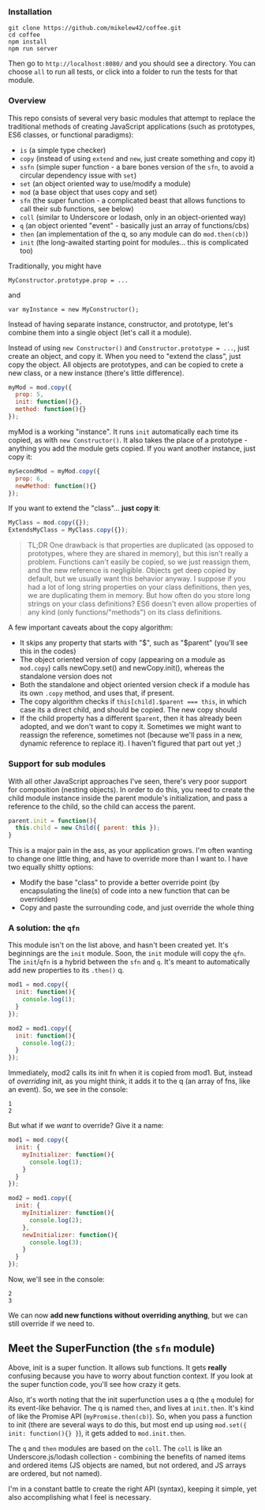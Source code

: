 ### Installation

```
git clone https://github.com/mikelew42/coffee.git
cd coffee
npm install
npm run server
```

Then go to `http://localhost:8080/` and you should see a directory.  You can choose `all` to run all tests, or click into a folder to run the tests for that module.

### Overview

This repo consists of several very basic modules that attempt to replace the traditional methods of creating JavaScript applications (such as prototypes, ES6 classes, or functional paradigms):

- `is` (a simple type checker)
- `copy` (instead of using `extend` and `new`, just create something and copy it)
- `ssfn` (simple super function - a bare bones version of the `sfn`, to avoid a circular dependency issue with `set`)
- `set` (an object oriented way to use/modify a module)
- `mod` (a base object that uses copy and set)
- `sfn` (the super function - a complicated beast that allows functions to call their sub functions, see below)
- `coll` (similar to Underscore or lodash, only in an object-oriented way)
- `q` (an object oriented "event" - basically just an array of functions/cbs)
- `then` (an implementation of the q, so any module can do `mod.then(cb)`)
- `init` (the long-awaited starting point for modules... this is complicated too)

Traditionally, you might have

```
MyConstructor.prototype.prop = ...
```

and

```
var myInstance = new MyConstructor();
```

Instead of having separate instance, constructor, and prototype, let's combine them into a single object (let's call it a module).

Instead of using `new Constructor()` and `Constructor.prototype = ...`, just create an object, and copy it.  When you need to "extend the class", just copy the object.  All objects are prototypes, and can be copied to crete a new class, or a new instance (there's little difference).

```javascript
myMod = mod.copy({
  prop: 5,
  init: function(){},
  method: function(){}
});
```

myMod is a working "instance".  It runs `init` automatically each time its copied, as with `new Constructor()`.  It also takes the place of a prototype - anything you add the module gets copied.  If you want another instance, just copy it:

```javascript
mySecondMod = myMod.copy({
  prop: 6,
  newMethod: function(){}
});
```

If you want to extend the "class"... **just copy it**:

```javascript
MyClass = mod.copy({});
ExtendsMyClass = MyClass.copy({});
```

> TL;DR One drawback is that properties are duplicated (as opposed to prototypes, where they are shared in memory), but this isn't really a problem.  Functions can't easily be copied, so we just reassign them, and the new reference is negligible.  Objects get deep copied by default, but we usually want this behavior anyway.  I suppose if you had a lot of long string properties on your class definitions, then yes, we are duplicating them in memory.  But how often do you store long strings on your class definitions?  ES6 doesn't even allow properties of any kind (only functions/"methods") on its class definitions.

A few important caveats about the copy algorithm:
- It skips any property that starts with "$", such as "$parent" (you'll see this in the codes)
- The object oriented version of copy (appearing on a module as `mod.copy`) calls newCopy.set() and newCopy.init(), whereas the standalone version does not
- Both the standalone and object oriented version check if a module has its own `.copy` method, and uses that, if present.
- The copy algorithm checks if `this[child].$parent === this`, in which case its a direct child, and should be copied.  The new copy should 
- If the child property has a different `$parent`, then it has already been adopted, and we don't want to copy it.  Sometimes we might want to reassign the reference, sometimes not (because we'll pass in a new, dynamic reference to replace it).  I haven't figured that part out yet ;)


### Support for sub modules

With all other JavaScript approaches I've seen, there's very poor support for composition (nesting objects).  In order to do this, you need to create the child module instance inside the parent module's initialization, and pass a reference to the child, so the child can access the parent.

```javascript
parent.init = function(){
  this.child = new Child({ parent: this });
}
```

This is a major pain in the ass, as your application grows.  I'm often wanting to change one little thing, and have to override more than I want to.  I have two equally shitty options:

- Modify the base "class" to provide a better override point (by encapsulating the line(s) of code into a new function that can be overridden)
- Copy and paste the surrounding code, and just override the whole thing

### A solution:  the `qfn`

This module isn't on the list above, and hasn't been created yet.  It's beginnings are the `init` module.  Soon, the `init` module will copy the `qfn`.  The `init`/`qfn` is a hybrid between the `sfn` and `q`.  It's meant to automatically add new properties to its `.then()` q.

```javascript
mod1 = mod.copy({
  init: function(){
    console.log(1);
  }
});

mod2 = mod1.copy({
  init: function(){
    console.log(2);
  }
});
```

Immediately, mod2 calls its init fn when it is copied from mod1.  But, instead of *overriding* init, as you might think, it adds it to the q (an array of fns, like an event).  So, we see in the console:

```
1
2
```

But what if we *want* to override?  Give it a name:

```javascript
mod1 = mod.copy({
  init: {
    myInitializer: function(){
      console.log(1);
    }
  }
});

mod2 = mod1.copy({
  init: {
    myInitializer: function(){
      console.log(2);
    },
    newInitializer: function(){
      console.log(3);
    }
  }
});
```

Now, we'll see in the console:

```
2
3
```

We can now **add new functions without overriding anything**, but we can still override if we need to.

## Meet the SuperFunction (the `sfn` module)

Above, init is a super function.  It allows sub functions.  It gets **really** confusing because you have to worry about function context.  If you look at the super function code, you'll see how crazy it gets.

Also, it's worth noting that the init superfunction uses a q (the `q` module) for its event-like behavior.  The q is named `then`, and lives at `init.then`.  It's kind of like the Promise API (`myPromise.then(cb)`).  So, when you pass a function to init (there are several ways to do this, but most end up using `mod.set({ init: function(){} }`), it gets added to `mod.init.then`.

The `q` and `then` modules are based on the `coll`.  The `coll` is like an Underscore.js/lodash collection - combining the benefits of named items and ordered items (JS objects are named, but not ordered, and JS arrays are ordered, but not named).

I'm in a constant battle to create the right API (syntax), keeping it simple, yet also accomplishing what I feel is necessary.
